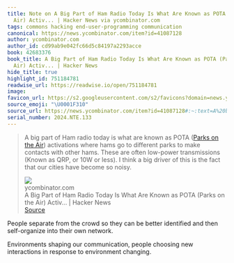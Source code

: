 ```yaml
---
title: Note on A Big Part of Ham Radio Today Is What Are Known as POTA (Parks on the
  Air) Activ... | Hacker News via ycombinator.com
tags: commons hacking end-user-programming communication
canonical: https://news.ycombinator.com/item?id=41087128
author: ycombinator.com
author_id: cd99ab9e042fc66d5c84197a2293acce
book: 42683376
book_title: A Big Part of Ham Radio Today Is What Are Known as POTA (Parks on the
  Air) Activ... | Hacker News
hide_title: true
highlight_id: 751184781
readwise_url: https://readwise.io/open/751184781
image:
favicon_url: https://s2.googleusercontent.com/s2/favicons?domain=news.ycombinator.com
source_emoji: "\U0001F310"
source_url: https://news.ycombinator.com/item?id=41087128#:~:text=A%20big%20part,become%20so%20noisy.
serial_number: 2024.NTE.133
---
```

> A big part of Ham radio today is what are known as POTA ([Parks on the Air]([https://parksontheair.com/](https://parksontheair.com/))) activations where hams go to different parks to make contacts with other hams. These are often low-power transmissions (Known as QRP, or 10W or less). I think a big driver of this is the fact that our cities have become so noisy.
> <div class="quoteback-footer"><div class="quoteback-avatar"><img class="mini-favicon" src="https://s2.googleusercontent.com/s2/favicons?domain=news.ycombinator.com"></div><div class="quoteback-metadata"><div class="metadata-inner"><span style="display:none">FROM:</span><div aria-label="ycombinator.com" class="quoteback-author"> ycombinator.com</div><div aria-label="A Big Part of Ham Radio Today Is What Are Known as POTA (Parks on the Air) Activ... | Hacker News" class="quoteback-title"> A Big Part of Ham Radio Today Is What Are Known as POTA (Parks on the Air) Activ... | Hacker News</div></div></div><div class="quoteback-backlink"><a target="_blank" aria-label="go to the full text of this quotation" rel="noopener" href="https://news.ycombinator.com/item?id=41087128#:~:text=A%20big%20part,become%20so%20noisy." class="quoteback-arrow"> Source</a></div></div>

People separate from the crowd so they can be better identified and then self-organize into their own network.

Environments shaping our communication, people choosing new interactions in response to environment changing.